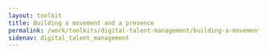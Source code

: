 ```yaml
---
layout: toolkit
title: Building a movement and a presence
permalink: /work/toolkits/digital-talent-management/building-a-movement-and-a-presence/
sidenav: digital_talent_management
---
```


